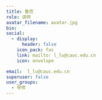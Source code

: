 ```yaml
---
title: 鲁亮
role: 讲师
avatar_filename: avatar.jpg
bio: 
social:
  - display:
      header: false
    icon_pack: fas
    link: mailto: l_lu@cauc.edu.cn
    icon: envelope

email:  l_lu@cauc.edu.cn
superuser: false
user_groups:
  - 导师
---
```

